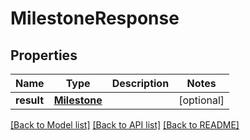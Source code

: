 # MilestoneResponse

## Properties
Name | Type | Description | Notes
------------ | ------------- | ------------- | -------------
**result** | [**Milestone**](Milestone.md) |  | [optional] 

[[Back to Model list]](../README.md#documentation-for-models) [[Back to API list]](../README.md#documentation-for-api-endpoints) [[Back to README]](../README.md)


